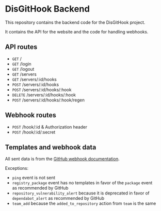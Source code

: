# DisGitHook Backend

This repository contains the backend code for the DisGitHook project.

It contains the API for the website and the code for handling webhooks.

## API routes

- `GET` /
- `GET` /login
- `GET` /logout
- `GET` /servers
- `GET` /servers/:id/hooks
- `POST` /servers/:id/hooks
- `POST` /servers/:id/hooks/:hook
- `DELETE` /servers/:id/hooks/:hook
- `POST` /servers/:id/hooks/:hook/regen

## Webhook routes

- `POST` /hook/:id & Authorization header
- `POST` /hook/:id/:secret

## Templates and webhook data

All sent data is from the [GitHub webhook documentation](https://docs.github.com/de/webhooks/webhook-events-and-payloads).

Exceptions:
- `ping` event is not sent
- `registry_package` event has no templates in favor of the `package` event as recommended by GitHub
- `repository_vulnerability_alert` because it is deprecated in favor of `dependabot_alert` as recommended by GitHub
- `team_add` because the `added_to_repository` action from `team` is the same
